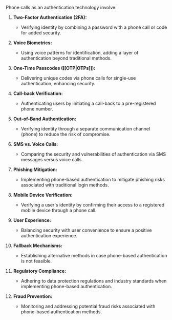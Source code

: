 Phone calls as an authentication technology involve:

1. **Two-Factor Authentication (2FA):**
    
    - Verifying identity by combining a password with a phone call or code for added security.
2. **Voice Biometrics:**
    
    - Using voice patterns for identification, adding a layer of authentication beyond traditional methods.
3. **One-Time Passcodes ([[OTP|OTPs]]):**
    
    - Delivering unique codes via phone calls for single-use authentication, enhancing security.
4. **Call-back Verification:**
    
    - Authenticating users by initiating a call-back to a pre-registered phone number.
5. **Out-of-Band Authentication:**
    
    - Verifying identity through a separate communication channel (phone) to reduce the risk of compromise.
6. **SMS vs. Voice Calls:**
    
    - Comparing the security and vulnerabilities of authentication via SMS messages versus voice calls.
7. **Phishing Mitigation:**
    
    - Implementing phone-based authentication to mitigate phishing risks associated with traditional login methods.
8. **Mobile Device Verification:**
    
    - Verifying a user's identity by confirming their access to a registered mobile device through a phone call.
9. **User Experience:**
    
    - Balancing security with user convenience to ensure a positive authentication experience.
10. **Fallback Mechanisms:**
    
    - Establishing alternative methods in case phone-based authentication is not feasible.
11. **Regulatory Compliance:**
    
    - Adhering to data protection regulations and industry standards when implementing phone-based authentication.
12. **Fraud Prevention:**
    
    - Monitoring and addressing potential fraud risks associated with phone-based authentication methods.